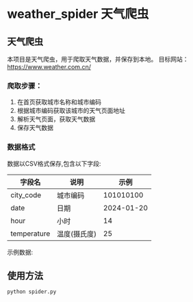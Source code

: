 # weather_spider 天气爬虫

## 天气爬虫
本项目是天气爬虫，用于爬取天气数据，并保存到本地。
目标网站：https://www.weather.com.cn/

### 爬取步骤：
1. 在首页获取城市名称和城市编码
2. 根据城市编码获取该城市的天气页面地址
3. 解析天气页面，获取天气数据
4. 保存天气数据
### 数据格式

数据以CSV格式保存,包含以下字段:

| 字段名 | 说明 | 示例 |
|--------|------|------|
| city_code | 城市编码 | 101010100 |
| date | 日期 | 2024-01-20 |
| hour | 小时 | 14 |
| temperature | 温度(摄氏度) | 25 |

示例数据:



## 使用方法

```
python spider.py
```


